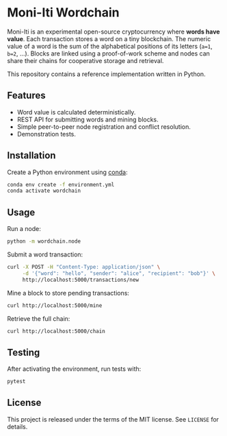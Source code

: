 # Moni-Iti Wordchain

Moni-Iti is an experimental open-source cryptocurrency where **words have value**.
Each transaction stores a word on a tiny blockchain. The numeric value of a word
is the sum of the alphabetical positions of its letters (`a=1`, `b=2`, ...).
Blocks are linked using a proof-of-work scheme and nodes can share their chains
for cooperative storage and retrieval.

This repository contains a reference implementation written in Python.

## Features

- Word value is calculated deterministically.
- REST API for submitting words and mining blocks.
- Simple peer-to-peer node registration and conflict resolution.
- Demonstration tests.

## Installation

Create a Python environment using [conda](https://docs.conda.io/):

```bash
conda env create -f environment.yml
conda activate wordchain
```

## Usage

Run a node:

```bash
python -m wordchain.node
```

Submit a word transaction:

```bash
curl -X POST -H "Content-Type: application/json" \
     -d '{"word": "hello", "sender": "alice", "recipient": "bob"}' \
     http://localhost:5000/transactions/new
```

Mine a block to store pending transactions:

```bash
curl http://localhost:5000/mine
```

Retrieve the full chain:

```bash
curl http://localhost:5000/chain
```

## Testing

After activating the environment, run tests with:

```bash
pytest
```

## License

This project is released under the terms of the MIT license. See `LICENSE` for details.
